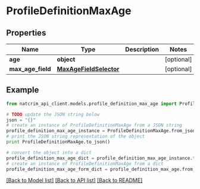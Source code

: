 # ProfileDefinitionMaxAge


## Properties
Name | Type | Description | Notes
------------ | ------------- | ------------- | -------------
**age** | **object** |  | [optional] 
**max_age_field** | [**MaxAgeFieldSelector**](MaxAgeFieldSelector.md) |  | [optional] 

## Example

```python
from natcrim_api_client.models.profile_definition_max_age import ProfileDefinitionMaxAge

# TODO update the JSON string below
json = "{}"
# create an instance of ProfileDefinitionMaxAge from a JSON string
profile_definition_max_age_instance = ProfileDefinitionMaxAge.from_json(json)
# print the JSON string representation of the object
print ProfileDefinitionMaxAge.to_json()

# convert the object into a dict
profile_definition_max_age_dict = profile_definition_max_age_instance.to_dict()
# create an instance of ProfileDefinitionMaxAge from a dict
profile_definition_max_age_form_dict = profile_definition_max_age.from_dict(profile_definition_max_age_dict)
```
[[Back to Model list]](../README.md#documentation-for-models) [[Back to API list]](../README.md#documentation-for-api-endpoints) [[Back to README]](../README.md)


